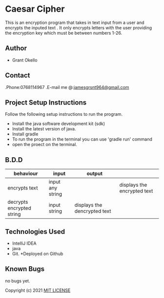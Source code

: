 # Caesar Cipher
This is an encryption program that takes in text input from a user and encrypts the inputed text . It only encrypts letters with the user providing the encryption key which must be between numbers 1-26. 

## Author
* Grant Okello 

## Contact
.Phone:0768114967
.E-mail me @:jamesgrsnt964@gmail.com

## Project Setup Instructions
Follow the following setup instructions to run the program.
* Install the java software development kit (sdk)
* Install the latest version of java.
* Install gradle
* To run the program in the terminal you can use 'gradle run' command
* open the proect on the terminal.

## B.D.D


|behaviour   | input  |  output |   |
|---|---|---|---|
| encrypts text|input any string|  | displays the encrypted text  |
| decrypts encrypted string| input string | displays the dencrypted text   |


## Technologies Used
* IntelliJ IDEA
* java
* Git.
*Deployed on Github



## Known Bugs
no bugs yet.


Copyright (c) 2021 [MIT LICENSE](./LICENSE)

